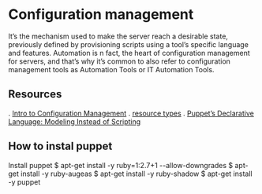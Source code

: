 # Configuration management
It’s the mechanism used to make the server reach a desirable state, previously defined by provisioning scripts using a tool’s specific language and features. Automation is n fact, the heart of configuration management for servers, and that’s why it’s common to also refer to configuration management tools as Automation Tools or IT Automation Tools.

## Resources
. [Intro to Configuration Management](https://www.digitalocean.com/community/tutorials/an-introduction-to-configuration-management)
. [resource types](https://www.puppet.com/docs/puppet/5.5/types/file.html)
. [Puppet’s Declarative Language: Modeling Instead of Scripting](https://www.puppet.com/blog)

## How to instal puppet
Install puppet
$ apt-get install -y ruby=1:2.7+1 --allow-downgrades
$ apt-get install -y ruby-augeas
$ apt-get install -y ruby-shadow
$ apt-get install -y puppet
